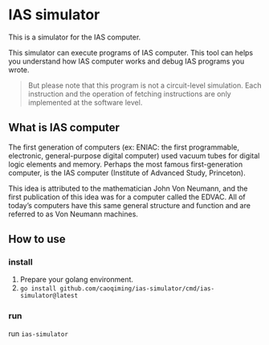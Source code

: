 # IAS simulator

This is a simulator for the IAS computer.

This simulator can execute programs of IAS computer. This tool can helps you understand how IAS computer works and debug IAS programs you wrote.

> But please note that this program is not a circuit-level simulation. Each instruction and the operation of fetching instructions are only implemented at the software level.

## What is IAS computer

The first generation of computers (ex: ENIAC: the first programmable, electronic, general-purpose digital computer) used vacuum tubes for digital logic elements and memory. Perhaps the most famous first-generation computer, is the IAS computer (Institute of Advanced Study, Princeton).

This idea is attributed to the mathematician John Von Neumann, and the first publication of this idea was for a computer called the EDVAC. All of today’s computers have this same general structure and function and are referred to as Von Neumann machines.

## How to use

### install

1. Prepare your golang environment.
2. `go install github.com/caoqiming/ias-simulator/cmd/ias-simulator@latest`

### run

run `ias-simulator`
